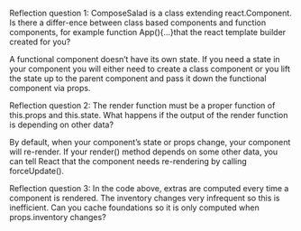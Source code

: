 
Reflection question 1: ComposeSalad is a class extending react.Component. Is there a differ-ence between class based components and function components, for example function App(){...}that the react template builder created for you?

A functional component doesn’t have its own state. If you need a state in your component you will either need to create a class component or you lift the state up to the parent component and pass it down the functional component via props.

Reflection question 2: The render function must be a proper function of this.props and this.state. What happens if the output of the render function is depending on other data?

By default, when your component’s state or props change, your component will re-render. If your render() method depends on some other data, you can tell React that the component needs re-rendering by calling forceUpdate().

Reflection question 3: In the code above, extras are computed every time a component is rendered. The inventory changes very infrequent so this is inefficient. Can you cache foundations so it is only computed when props.inventory changes?